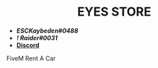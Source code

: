 <div align="center">
  <h1>EYES STORE</h1>
</div>

- **_ESCKaybeden#0488_**
- **_! Raider#0031_**
- [**Discord**](https://discord.gg/EkwWvFS)

FiveM Rent A Car

